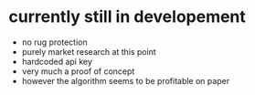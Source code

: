 # currently still in developement
- no rug protection
- purely market research at this point
- hardcoded api key
- very much a proof of concept
- however the algorithm seems to be profitable on paper
